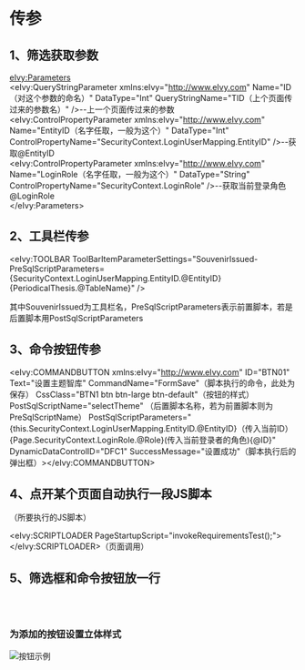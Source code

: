 # 传参  
## 1、筛选获取参数  
  <eIvy:Parameters>  
    <eIvy:QueryStringParameter xmlns:eIvy="http://www.eIvy.com" Name="ID（对这个参数的命名）" DataType="Int" QueryStringName="TID（上个页面传过来的参数名）" />--上一个页面传过来的参数  
    <eIvy:ControlPropertyParameter xmlns:eIvy="http://www.eIvy.com" Name="EntityID（名字任取，一般为这个）" DataType="Int"   ControlPropertyName="SecurityContext.LoginUserMapping.EntityID" />--获取@EntityID  
    <eIvy:ControlPropertyParameter xmlns:eIvy="http://www.eIvy.com" Name="LoginRole（名字任取，一般为这个）" DataType="String"   ControlPropertyName="SecurityContext.LoginRole" />--获取当前登录角色@LoginRole  
  </eIvy:Parameters>  
  
## 2、工具栏传参  
 <eIvy:TOOLBAR ToolBarItemParameterSettings="SouvenirIssued-PreSqlScriptParameters={SecurityContext.LoginUserMapping.EntityID.@EntityID}  {PeriodicalThesis.@TableName}" />  

其中SouvenirIssued为工具栏名，PreSqlScriptParameters表示前置脚本，若是后置脚本用PostSqlScriptParameters  

## 3、命令按钮传参  
<eIvy:COMMANDBUTTON xmlns:eIvy="http://www.eIvy.com" ID="BTN01" Text="设置主题智库" CommandName="FormSave"（脚本执行的命令，此处为保存）   CssClass="BTN1 btn btn-large btn-default"（按钮的样式） PostSqlScriptName="selectTheme" （后置脚本名称，若为前置脚本则为PreSqlScriptName）  PostSqlScriptParameters="{this.SecurityContext.LoginUserMapping.EntityID.@EntityID}（传入当前ID）{Page.SecurityContext.LoginRole.@Role}(传入当前登录者的角色){@ID}" DynamicDataControlID="DFC1" SuccessMessage="设置成功"（脚本执行后的弹出框）></eIvy:COMMANDBUTTON>  

## 4、点开某个页面自动执行一段JS脚本    
<script type="text/javascript">  
function invokeRequirementsTest() {  
 var tableStyle = document.getElementById("table");  
var thStyle = tableStyle.getElementsByTagName("th");  
 thStyle[3].style.width = "10px";  
   }  
</script>（所要执行的JS脚本）  
  <eIvy:SCRIPTLOADER PageStartupScript="invokeRequirementsTest();"></eIvy:SCRIPTLOADER>（页面调用）  
  
## 5、筛选框和命令按钮放一行  
<div style="height:32px;">  
    <div style="position:absolute;top:50px;left:10px;">  
      <eIvy:COMMANDBUTTON xmlns:eIvy="http://www.eIvy.com" ID="BTN01" Text="保存" CommandName="ListEditSave" CssClass="BTN1 btn btn-large   btn-default" PostSqlScriptName="updateThinktankAdminID" PostSqlScriptParameters="{this.SecurityContext.LoginUserMapping.EntityID.@EntityID}  {@ID}" DynamicDataControlID="DDC1" SuccessMessage="保存成功！"></eIvy:COMMANDBUTTON>  
    </div>  
    <div style="position:absolute;top:50px;left:85px;">  
      <eIvy:SIMPLEFILTER xmlns:eIvy="http://www.eIvy.com" ID="F1" FilterableControlID="DDC1" Visible="true" />  
    </div>  
  </div>  

### 为添加的按钮设置立体样式  
  <style>.BTN1{  
box-shadow: 2px 2px  12px  #000000;（左右距离、上下距离、阴影过度、阴影颜色）  
}</style>  
![按钮示例](C:\Users\yf\Desktop\1.PNG)